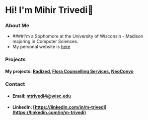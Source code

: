 # Hi! I'm Mihir Trivedi👋

### About Me
- ####I'm a Sophomore at the University of Wisconsin - Madison majoring in Computer Sciences.
- My personal website is [here](https://m-trivedi.github.io)

### Projects
#### My projects: [Radized](https://github.com/m-trivedi/radized), [Flora Counselling Services](https://github.com/m-trivedi/flora), [NeoConvo](https://github.com/neoconvo)

#### 

### Contact
- #### Email: mtrivedi4@wisc.edu
- #### LinkedIn: [https://linkedin.com/in/m-trivedi](https://linkedin.com/in/m-trivedi)

<!--
**truvsere/truvsere** is a ✨ _special_ ✨ repository because its `README.md` (this file) appears on your GitHub profile.

Here are some ideas to get you started:

- 🔭 I’m currently working on ...
- 🌱 I’m currently learning ...
- 👯 I’m looking to collaborate on ...
- 🤔 I’m looking for help with ...
- 💬 Ask me about ...
- 📫 How to reach me: ...
- 😄 Pronouns: ...
- ⚡ Fun fact: ...
-->
